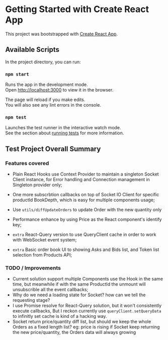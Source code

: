 # Getting Started with Create React App

This project was bootstrapped with [Create React App](https://github.com/facebook/create-react-app).

## Available Scripts

In the project directory, you can run:

### `npm start`

Runs the app in the development mode.\
Open [http://localhost:3000](http://localhost:3000) to view it in the browser.

The page will reload if you make edits.\
You will also see any lint errors in the console.

### `npm test`

Launches the test runner in the interactive watch mode.\
See the section about [running tests](https://facebook.github.io/create-react-app/docs/running-tests) for more information.

## Test Project Overall Summary

### Features covered
* Plain React Hooks use Context Provider to maintain a singleton Socket Client instance, for Error handling and Connection management in Singleton provider only;
* One more subscrbtion callbacks on top of Socket IO Client for specific productId BookDepth, which is easy for multiple components usage;
* Use `utils/diffUpdateOrders` to update Order with the new quantity only
* Performance enhance by using Price as the React component's identify key;

* `extra` React-Query version to use QueryClient cache in order to work with WebSocket event system;
* `extra` Basic order book UI to showing Asks and Bids list, and Token list selection from Products API;

### TODO / Improvements
* Current solution support multiple Components use the Hook in the same time, but meanwhile if with the same ProductId the unmount will unsubscrible all the event callbacks;
* Why do we need a loading state for Socket? how can we tell the requesting stage?
* I use Promise resolve for React-Query solution, but it won't consistently execute callbacks, But I reckon currently use `queryClient.setQueryData` to infinitly set cache is kind of a hacking way.
* Socket return price/quantity diff list, but should we keep the whole Orders as a fixed length list? eg: price is rising if Socket keep returning the new price/quantity, the Orders data will always growing
